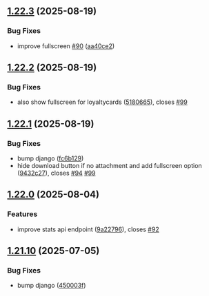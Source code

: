 ## [1.22.3](https://github.com/l4rm4nd/VoucherVault/compare/v1.22.2...v1.22.3) (2025-08-19)


### Bug Fixes

* improve fullscreen [#90](https://github.com/l4rm4nd/VoucherVault/issues/90) ([aa40ce2](https://github.com/l4rm4nd/VoucherVault/commit/aa40ce2d975212031aa0fc0819899fa95a1a6fe2))

## [1.22.2](https://github.com/l4rm4nd/VoucherVault/compare/v1.22.1...v1.22.2) (2025-08-19)


### Bug Fixes

* also show fullscreen for loyaltycards ([5180665](https://github.com/l4rm4nd/VoucherVault/commit/51806656b53740708e617a33f5af7077370cab7b)), closes [#99](https://github.com/l4rm4nd/VoucherVault/issues/99)

## [1.22.1](https://github.com/l4rm4nd/VoucherVault/compare/v1.22.0...v1.22.1) (2025-08-19)


### Bug Fixes

* bump django ([fc6b129](https://github.com/l4rm4nd/VoucherVault/commit/fc6b129a0d863b4b0baa9ba894953b0b1ec11692))
* hide download button if no attachment and add fullscreen option ([9432c27](https://github.com/l4rm4nd/VoucherVault/commit/9432c271f95b91f88d1253cf8fca819e58ac6009)), closes [#94](https://github.com/l4rm4nd/VoucherVault/issues/94) [#99](https://github.com/l4rm4nd/VoucherVault/issues/99)

## [1.22.0](https://github.com/l4rm4nd/VoucherVault/compare/v1.21.10...v1.22.0) (2025-08-04)


### Features

* improve stats api endpoint ([9a22796](https://github.com/l4rm4nd/VoucherVault/commit/9a22796e180e9efc1f77ee32c60f56fa3d84ce3a)), closes [#92](https://github.com/l4rm4nd/VoucherVault/issues/92)

## [1.21.10](https://github.com/l4rm4nd/VoucherVault/compare/v1.21.9...v1.21.10) (2025-07-05)


### Bug Fixes

* bump django ([450003f](https://github.com/l4rm4nd/VoucherVault/commit/450003f7403c60c47c20f046c905575197c45d82))

